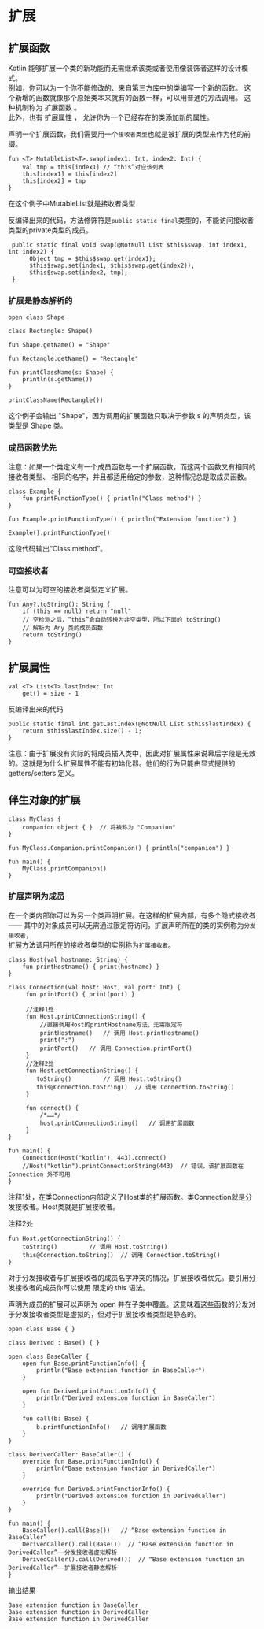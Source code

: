 # 扩展

## 扩展函数

Kotlin 能够扩展一个类的新功能而无需继承该类或者使用像装饰者这样的设计模式。  
例如，你可以为一个你不能修改的、来自第三方库中的类编写一个新的函数。 这个新增的函数就像那个原始类本来就有的函数一样，可以用普通的方法调用。 这种机制称为 扩展函数 。  
此外，也有 扩展属性 ， 允许你为一个已经存在的类添加新的属性。

声明一个扩展函数，我们需要用一个`接收者类型`也就是被扩展的类型来作为他的前缀。

```
fun <T> MutableList<T>.swap(index1: Int, index2: Int) {
    val tmp = this[index1] // “this”对应该列表
    this[index1] = this[index2]
    this[index2] = tmp
}
```
在这个例子中MutableList<T>就是接收者类型

反编译出来的代码，方法修饰符是`public static final`类型的，不能访问接收者类型的private类型的成员。

```
 public static final void swap(@NotNull List $this$swap, int index1, int index2) {
      Object tmp = $this$swap.get(index1);
      $this$swap.set(index1, $this$swap.get(index2));
      $this$swap.set(index2, tmp);
 }
```

###  扩展是静态解析的

```
open class Shape

class Rectangle: Shape()

fun Shape.getName() = "Shape"

fun Rectangle.getName() = "Rectangle"

fun printClassName(s: Shape) {
    println(s.getName())
}    

printClassName(Rectangle())
```
这个例子会输出 "Shape"，因为调用的扩展函数只取决于参数 s 的声明类型，该类型是 Shape 类。

### 成员函数优先

注意：如果一个类定义有一个成员函数与一个扩展函数，而这两个函数又有相同的接收者类型、 相同的名字，并且都适用给定的参数，这种情况总是取成员函数。

```
class Example {
    fun printFunctionType() { println("Class method") }
}

fun Example.printFunctionType() { println("Extension function") }

Example().printFunctionType()
```
这段代码输出“Class method”。

### 可空接收者

注意可以为可空的接收者类型定义扩展。
```
fun Any?.toString(): String {
    if (this == null) return "null"
    // 空检测之后，“this”会自动转换为非空类型，所以下面的 toString()
    // 解析为 Any 类的成员函数
    return toString()
}
```

## 扩展属性

```
val <T> List<T>.lastIndex: Int
    get() = size - 1
```
反编译出来的代码
```
public static final int getLastIndex(@NotNull List $this$lastIndex) {
    return $this$lastIndex.size() - 1;
}
```
注意：由于扩展没有实际的将成员插入类中，因此对扩展属性来说幕后字段是无效的。这就是为什么扩展属性不能有初始化器。他们的行为只能由显式提供的 getters/setters 定义。

## 伴生对象的扩展

```
class MyClass {
    companion object { }  // 将被称为 "Companion"
}

fun MyClass.Companion.printCompanion() { println("companion") }

fun main() {
    MyClass.printCompanion()
}
```

### 扩展声明为成员

在一个类内部你可以为另一个类声明扩展。在这样的扩展内部，有多个隐式接收者 —— 其中的对象成员可以无需通过限定符访问。扩展声明所在的类的实例称为`分发接收者`，  
扩展方法调用所在的接收者类型的实例称为`扩展接收者`。

```
class Host(val hostname: String) {
    fun printHostname() { print(hostname) }
}

class Connection(val host: Host, val port: Int) {
     fun printPort() { print(port) }

     //注释1处
     fun Host.printConnectionString() {
         //直接调用Host的printHostname方法，无需限定符
         printHostname()   // 调用 Host.printHostname()
         print(":")
         printPort()   // 调用 Connection.printPort()
     }
     //注释2处
     fun Host.getConnectionString() {
        toString()         // 调用 Host.toString()
        this@Connection.toString()  // 调用 Connection.toString()
     }

     fun connect() {
         /*……*/
         host.printConnectionString()   // 调用扩展函数
     }
}

fun main() {
    Connection(Host("kotlin"), 443).connect()
    //Host("kotlin").printConnectionString(443)  // 错误，该扩展函数在 Connection 外不可用
}
```

注释1处，在类Connection内部定义了Host类的扩展函数。类Connection就是分发接收者。Host类就是扩展接收者。

注释2处

```
fun Host.getConnectionString() {
    toString()         // 调用 Host.toString()
    this@Connection.toString()  // 调用 Connection.toString()
}
```

对于分发接收者与扩展接收者的成员名字冲突的情况，扩展接收者优先。要引用分发接收者的成员你可以使用 限定的 this 语法。


声明为成员的扩展可以声明为 open 并在子类中覆盖。这意味着这些函数的分发对于分发接收者类型是虚拟的，但对于扩展接收者类型是静态的。

```
open class Base { }

class Derived : Base() { }

open class BaseCaller {
    open fun Base.printFunctionInfo() {
        println("Base extension function in BaseCaller")
    }

    open fun Derived.printFunctionInfo() {
        println("Derived extension function in BaseCaller")
    }

    fun call(b: Base) {
        b.printFunctionInfo()   // 调用扩展函数
    }
}

class DerivedCaller: BaseCaller() {
    override fun Base.printFunctionInfo() {
        println("Base extension function in DerivedCaller")
    }

    override fun Derived.printFunctionInfo() {
        println("Derived extension function in DerivedCaller")
    }
}

fun main() {
    BaseCaller().call(Base())   // “Base extension function in BaseCaller”
    DerivedCaller().call(Base())  // “Base extension function in DerivedCaller”——分发接收者虚拟解析
    DerivedCaller().call(Derived())  // “Base extension function in DerivedCaller”——扩展接收者静态解析
}
```
输出结果
```
Base extension function in BaseCaller
Base extension function in DerivedCaller
Base extension function in DerivedCaller
```






